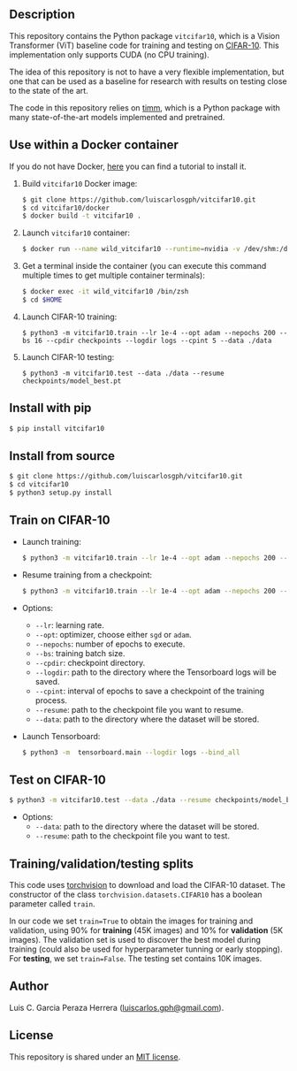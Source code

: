 Description
-----------

This repository contains the Python package `vitcifar10`, which is a Vision Transformer (ViT) baseline code for training and testing on [CIFAR-10](https://www.cs.toronto.edu/~kriz/cifar.html). This implementation only supports CUDA (no CPU training). 

The idea of this repository is not to have a very flexible implementation, but one that can be used as a baseline for research with results on testing close to the state of the art.

The code in this repository relies on [timm](https://github.com/rwightman/pytorch-image-models), which is a Python package with many state-of-the-art models implemented and pretrained.


Use within a Docker container
---------------------------

If you do not have Docker, [here](https://github.com/luiscarlosgph/how-to/tree/main/docker) you can find a tutorial to install it.

1. Build `vitcifar10` Docker image:
   ```bash
   $ git clone https://github.com/luiscarlosgph/vitcifar10.git
   $ cd vitcifar10/docker
   $ docker build -t vitcifar10 .
   ```

2. Launch `vitcifar10` container:
   ```bash
   $ docker run --name wild_vitcifar10 --runtime=nvidia -v /dev/shm:/dev/shm vitcifar10:latest &
   ```
   
3. Get a terminal inside the container (you can execute this command multiple times to get multiple container terminals):
   ```bash
   $ docker exec -it wild_vitcifar10 /bin/zsh
   $ cd $HOME
   ```
   
4. Launch CIFAR-10 training:
   ```
   $ python3 -m vitcifar10.train --lr 1e-4 --opt adam --nepochs 200 --bs 16 --cpdir checkpoints --logdir logs --cpint 5 --data ./data
   ```
   
5. Launch CIFAR-10 testing:
   ```
   $ python3 -m vitcifar10.test --data ./data --resume checkpoints/model_best.pt
   ```

Install with pip
----------------

```bash
$ pip install vitcifar10
```


Install from source
-------------------

```bash
$ git clone https://github.com/luiscarlosgph/vitcifar10.git
$ cd vitcifar10
$ python3 setup.py install
```


Train on CIFAR-10
-----------------

* Launch training:

   ```bash
   $ python3 -m vitcifar10.train --lr 1e-4 --opt adam --nepochs 200 --bs 16 --cpdir checkpoints --logdir logs --cpint 5 --data ./data
   ```

* Resume training from a checkpoint:
   ```bash
   $ python3 -m vitcifar10.train --lr 1e-4 --opt adam --nepochs 200 --bs 16 --cpdir checkpoints --logdir logs --cpint 5 --data ./data --resume   checkpoints/epoch_21.pt
   ```

* Options:
   * `--lr`: learning rate.
   * `--opt`: optimizer, choose either `sgd` or `adam`.
   * `--nepochs`: number of epochs to execute.
   * `--bs`: training batch size.
   * `--cpdir`: checkpoint directory.
   * `--logdir`: path to the directory where the Tensorboard logs will be saved.
   * `--cpint`: interval of epochs to save a checkpoint of the training process.
   * `--resume`: path to the checkpoint file you want to resume.
   * `--data`: path to the directory where the dataset will be stored.


* Launch Tensorboard:

   ```bash
   $ python3 -m  tensorboard.main --logdir logs --bind_all
   ```


Test on CIFAR-10
----------------

```bash
$ python3 -m vitcifar10.test --data ./data --resume checkpoints/model_best.pt
```

* Options:
   * `--data`: path to the directory where the dataset will be stored.
   * `--resume`: path to the checkpoint file you want to test.

<!--
Perform inference on a single image
-----------------------------------

TODO
-->


Training/validation/testing splits
----------------------------------

This code uses [torchvision](https://pytorch.org/vision/stable/generated/torchvision.datasets.CIFAR10.html) to download and load the CIFAR-10 dataset. The constructor of the class `torchvision.datasets.CIFAR10` has a boolean parameter called `train`. 

In our code we set `train=True` to obtain the images for training and validation, using 90% for **training** (45K images) and 10% for **validation** (5K images). The validation set is used to discover the best model during training (could also be used for hyperparameter tunning or early stopping). For **testing**, we set `train=False`. The testing set contains 10K images. 


Author
------

Luis C. Garcia Peraza Herrera (luiscarlos.gph@gmail.com).


License
-------

This repository is shared under an [MIT license](LICENSE).


